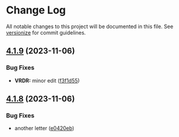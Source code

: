 # Change Log

All notable changes to this project will be documented in this file. See [versionize](https://github.com/versionize/versionize) for commit guidelines.

<a name="4.1.9"></a>
## [4.1.9](https://www.github.com/nightingaleproject/vital-record-dotnet-demo/releases/tag/v4.1.9) (2023-11-06)

### Bug Fixes

* **VRDR:** minor edit ([f3f1d55](https://www.github.com/nightingaleproject/vital-record-dotnet-demo/commit/f3f1d55199407a0cc4934ed4a553c56bcfd065e3))

<a name="4.1.8"></a>
## [4.1.8](https://www.github.com/nightingaleproject/vital-record-dotnet-demo/releases/tag/v4.1.8) (2023-11-06)

### Bug Fixes

* another letter ([e0420eb](https://www.github.com/nightingaleproject/vital-record-dotnet-demo/commit/e0420eb81f7e61f9bd247696e10fb9b49496993a))

